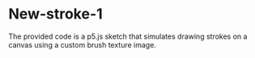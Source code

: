 # New-stroke-1
The provided code is a p5.js sketch that simulates drawing strokes on a canvas using a custom brush texture image. 
